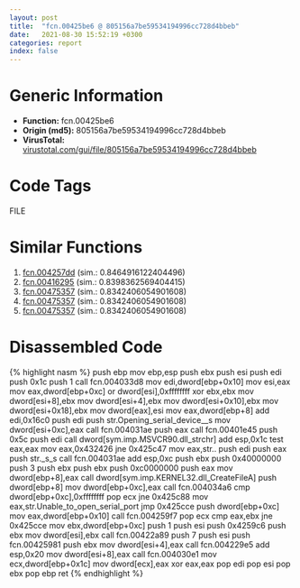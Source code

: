 ```yaml
---
layout: post
title:  "fcn.00425be6 @ 805156a7be59534194996cc728d4bbeb"
date:   2021-08-30 15:52:19 +0300
categories: report
index: false
---
```


# Generic Information
- **Function:** fcn.00425be6
- **Origin (md5):** 805156a7be59534194996cc728d4bbeb
- **VirusTotal:** [virustotal.com/gui/file/805156a7be59534194996cc728d4bbeb][virustotal_ref]

# Code Tags
<span class="tag" id="FILE">FILE</span>


# Similar Functions

1. [fcn.004257dd][similar_1_ref] (sim.: 0.8464916122404496)
2. [fcn.00416295][similar_2_ref] (sim.: 0.8398362569404415)
3. [fcn.00475357][similar_3_ref] (sim.: 0.8342406054901608)
4. [fcn.00475357][similar_4_ref] (sim.: 0.8342406054901608)
5. [fcn.00475357][similar_5_ref] (sim.: 0.8342406054901608)


# Disassembled Code

{% highlight nasm %}
push ebp
mov ebp,esp
push ebx
push esi
push edi
push 0x1c
push 1
call fcn.004033d8
mov edi,dword[ebp+0x10]
mov esi,eax
mov eax,dword[ebp+0xc]
or dword[esi],0xffffffff
xor ebx,ebx
mov dword[esi+8],ebx
mov dword[esi+4],ebx
mov dword[esi+0x10],ebx
mov dword[esi+0x18],ebx
mov dword[eax],esi
mov eax,dword[ebp+8]
add edi,0x16c0
push edi
push str.Opening_serial_device__s
mov dword[esi+0xc],eax
call fcn.004031ae
push eax
call fcn.00401e45
push 0x5c
push edi
call dword[sym.imp.MSVCR90.dll_strchr]
add esp,0x1c
test eax,eax
mov eax,0x432426
jne 0x425c47
mov eax,str..
push edi
push eax
push str._s_s
call fcn.004031ae
add esp,0xc
push ebx
push 0x40000000
push 3
push ebx
push ebx
push 0xc0000000
push eax
mov dword[ebp+8],eax
call dword[sym.imp.KERNEL32.dll_CreateFileA]
push dword[ebp+8]
mov dword[ebp+0xc],eax
call fcn.004034a6
cmp dword[ebp+0xc],0xffffffff
pop ecx
jne 0x425c88
mov eax,str.Unable_to_open_serial_port
jmp 0x425cce
push dword[ebp+0xc]
mov eax,dword[ebp+0x10]
call fcn.004259f7
pop ecx
cmp eax,ebx
jne 0x425cce
mov ebx,dword[ebp+0xc]
push 1
push esi
push 0x4259c6
push ebx
mov dword[esi],ebx
call fcn.00422a89
push 7
push esi
push fcn.00425981
push ebx
mov dword[esi+4],eax
call fcn.004229e5
add esp,0x20
mov dword[esi+8],eax
call fcn.004030e1
mov ecx,dword[ebp+0x1c]
mov dword[ecx],eax
xor eax,eax
pop edi
pop esi
pop ebx
pop ebp
ret 
{% endhighlight %}


[similar_1_ref]: /report/fcn.004257dd@805156a7be59534194996cc728d4bbeb
[similar_2_ref]: /report/fcn.00416295@c3466bab32f3a73706b87b6042748ed4
[similar_3_ref]: /report/fcn.00475357@152885a790b99953ce23874f0947b7bd
[similar_4_ref]: /report/fcn.00475357@912f1d013a0d6151bc7a7cef6da1b2a0
[similar_5_ref]: /report/fcn.00475357@fb9b7d22bc1c143ac66b0575cbdd088d
[virustotal_ref]: https://www.virustotal.com/gui/file/805156a7be59534194996cc728d4bbeb